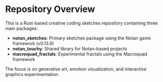 # Repository Overview

This is a Rust-based creative coding sketches repository containing three main packages:
- **notan_sketches**: Primary sketches package using the Notan game framework (v0.13.0)
- **notan_touchy**: Shared library for Notan-based projects
- **macroquad_fractals**: Experimental fractals using the Macroquad framework

The focus is on generative art, emotion visualization, and interactive graphics experimentation.
